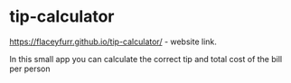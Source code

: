 # tip-calculator

https://flaceyfurr.github.io/tip-calculator/ - website link.

In this small app you can calculate the correct tip and total cost of the bill per person
